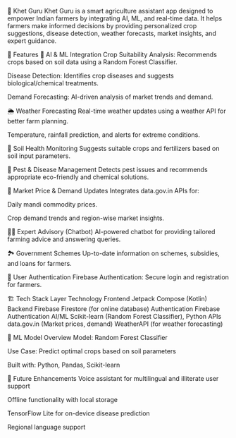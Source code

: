 🌾 Khet Guru
Khet Guru is a smart agriculture assistant app designed to empower Indian farmers by integrating AI, ML, and real-time data. It helps farmers make informed decisions by providing personalized crop suggestions, disease detection, weather forecasts, market insights, and expert guidance.

📱 Features
🧠 AI & ML Integration
Crop Suitability Analysis: Recommends crops based on soil data using a Random Forest Classifier.

Disease Detection: Identifies crop diseases and suggests biological/chemical treatments.

Demand Forecasting: AI-driven analysis of market trends and demand.

🌦️ Weather Forecasting
Real-time weather updates using a weather API for better farm planning.

Temperature, rainfall prediction, and alerts for extreme conditions.

🧪 Soil Health Monitoring
Suggests suitable crops and fertilizers based on soil input parameters.

🐛 Pest & Disease Management
Detects pest issues and recommends appropriate eco-friendly and chemical solutions.

🛒 Market Price & Demand Updates
Integrates data.gov.in APIs for:

Daily mandi commodity prices.

Crop demand trends and region-wise market insights.

👨‍🌾 Expert Advisory (Chatbot)
AI-powered chatbot for providing tailored farming advice and answering queries.

🏞️ Government Schemes
Up-to-date information on schemes, subsidies, and loans for farmers.

🔐 User Authentication
Firebase Authentication: Secure login and registration for farmers.

🏗️ Tech Stack
Layer	Technology
Frontend	Jetpack Compose (Kotlin)
Backend	Firebase Firestore (for online database)
Authentication	Firebase Authentication
AI/ML	Scikit-learn (Random Forest Classifier), Python
APIs	
data.gov.in (Market prices, demand)
WeatherAPI (for weather forecasting) 

🧪 ML Model Overview
Model: Random Forest Classifier

Use Case: Predict optimal crops based on soil parameters

Built with: Python, Pandas, Scikit-learn

🚀 Future Enhancements
Voice assistant for multilingual and illiterate user support

Offline functionality with local storage

TensorFlow Lite for on-device disease prediction

Regional language support
